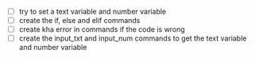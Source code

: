 - [ ] try to set a text variable and number variable 
- [ ] create the if, else and elif commands
- [ ] create kha error in commands if the code is wrong
- [ ] create the input_txt and input_num commands to get the text variable and number variable